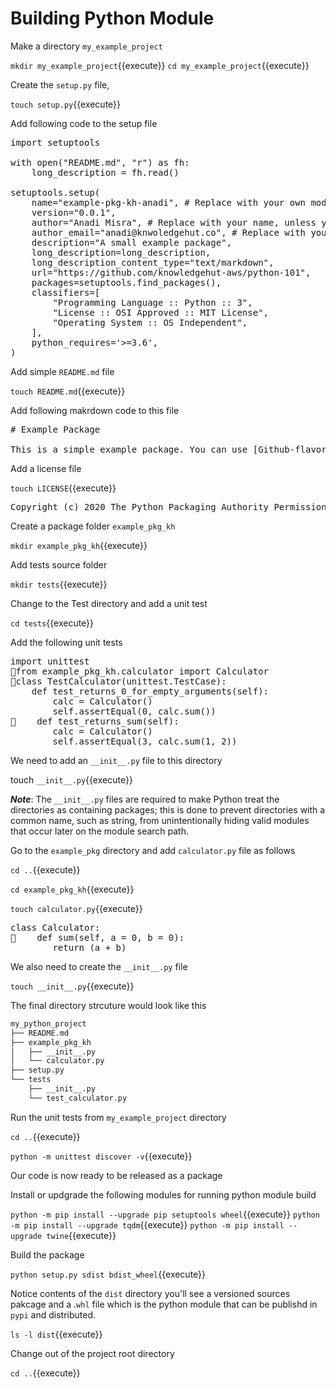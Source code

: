 # Building Python Module

Make a directory `my_example_project`

`mkdir my_example_project`{{execute}}
`cd my_example_project`{{execute}}

Create the `setup.py` file,

`touch setup.py`{{execute}}

Add following code to the setup file

<pre class="file" data-filename="setup.py" data-target="replace">
import setuptools

with open("README.md", "r") as fh:
    long_description = fh.read()

setuptools.setup(
    name="example-pkg-kh-anadi", # Replace with your own module name
    version="0.0.1",
    author="Anadi Misra", # Replace with your name, unless you wanna make me famous :-)
    author_email="anadi@knwoledgehut.co", # Replace with your email, or spam expose Bryan :-P
    description="A small example package",
    long_description=long_description,
    long_description_content_type="text/markdown",
    url="https://github.com/knowledgehut-aws/python-101",
    packages=setuptools.find_packages(),
    classifiers=[
        "Programming Language :: Python :: 3",
        "License :: OSI Approved :: MIT License",
        "Operating System :: OS Independent",
    ],
    python_requires='>=3.6',
)
</pre>

Add simple `README.md` file

`touch README.md`{{execute}}

Add following makrdown code to this file

<pre class="file" data-filename="README.md" data-target="replace">
# Example Package

This is a simple example package. You can use [Github-flavored Markdown](https://guides.github.com/features mastering-markdown/) to write your content.
</pre>

Add a license file

`touch LICENSE`{{execute}}

<pre class="file" data-filename="LICENSE" data-target="replace">
Copyright (c) 2020 The Python Packaging Authority Permission is hereby granted, free of charge, to any person obtaining a copy of this software and associated documentation files (the "Software"), to deal in the Software without restriction, including without limitation the rights to use, copy, modify, merge, publish, distribute, sublicense, and/or sell copies of the Software, and to permit persons to whom the Software is furnished to do so, subject to the following conditions: The above copyright notice and this permission notice shall be included in all copies or substantial portions of the Software.THE SOFTWARE IS PROVIDED "AS IS", WITHOUT WARRANTY OF ANY KIND, EXPRESS OR IMPLIED, INCLUDING BUT NOT LIMITED TO THE WARRANTIES OF MERCHANTABILITY, FITNESS FOR A PARTICULAR PURPOSE AND NONINFRINGEMENT. IN NO EVENT SHALL THE AUTHORS OR COPYRIGHT HOLDERS BE LIABLE FOR ANY CLAIM, DAMAGES OR OTHER LIABILITY, WHETHER IN AN ACTION OF CONTRACT, TORT OR OTHERWISE, ARISING FROM, OUT OF OR IN CONNECTION WITH THE SOFTWARE OR THE USE OR OTHER DEALINGS IN THE SOFTWARE.
</pre>

Create a package folder `example_pkg_kh`

`mkdir example_pkg_kh`{{execute}}

Add tests source folder

`mkdir tests`{{execute}}

Change to the Test directory and add a unit test

`cd tests`{{execute}}

Add the following unit tests

<pre class="file" data-filename="test_calculator.py" data-target="replace">
import unittest
from example_pkg_kh.calculator import Calculator
class TestCalculator(unittest.TestCase):
    def test_returns_0_for_empty_arguments(self):
        calc = Calculator()
        self.assertEqual(0, calc.sum())
    def test_returns_sum(self):
        calc = Calculator()
        self.assertEqual(3, calc.sum(1, 2))
</pre>

We need to add an `__init__.py` file to this directory

touch `__init__.py`{{execute}}

***Note***: The `__init__.py` files are required to make Python treat the directories as containing packages; this is done to prevent directories with a common name, such as string, from unintentionally hiding valid modules that occur later on the module search path.

Go to the `example_pkg` directory and add `calculator.py` file as follows

`cd ..`{{execute}}

`cd example_pkg_kh`{{execute}}

`touch calculator.py`{{execute}}

<pre class="file" data-filename="calculator.py" data-target="replace">
class Calculator:
    def sum(self, a = 0, b = 0):
        return (a + b)
</pre>

We also need to create the `__init__.py` file

`touch __init__.py`{{execute}}

The final directory strcuture would look like this

```bash
my_python_project
├── README.md
├── example_pkg_kh
│   ├── __init__.py
│   └── calculator.py
├── setup.py
└── tests
    ├── __init__.py
    └── test_calculator.py
```

Run the unit tests from `my_example_project` directory

`cd ..`{{execute}}

`python -m unittest discover -v`{{execute}}

Our code is now ready to be released as a package

Install or updgrade the following modules for running python module build

`python -m pip install --upgrade pip setuptools wheel`{{execute}}
`python -m pip install --upgrade tqdm`{{execute}}
`python -m pip install --upgrade twine`{{execute}}

Build the package

`python setup.py sdist bdist_wheel`{{execute}}

Notice contents of the `dist` directory you'll see a versioned sources pakcage and a .`whl` file which is the python module that can be publishd in `pypi` and distributed.

`ls -l dist`{{execute}}

Change out of the project root directory

`cd ..`{{execute}}
